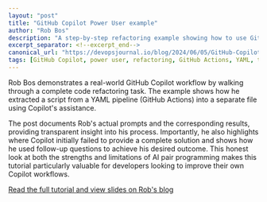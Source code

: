 ```yaml
---
layout: "post"
title: "GitHub Copilot Power User example"
author: "Rob Bos"
description: "A step-by-step refactoring example showing how to use GitHub Copilot effectively."
excerpt_separator: <!--excerpt_end-->
canonical_url: "https://devopsjournal.io/blog/2024/06/05/GitHub-Copilot-Power-User"
tags: [GitHub Copilot, power user, refactoring, GitHub Actions, YAML, tutorials, programming]
---
```


Rob Bos demonstrates a real-world GitHub Copilot workflow by walking through a complete code refactoring task. The example shows how he extracted a script from a YAML pipeline (GitHub Actions) into a separate file using Copilot's assistance.<!--excerpt_end-->

The post documents Rob's actual prompts and the corresponding results, providing transparent insight into his process. Importantly, he also highlights where Copilot initially failed to provide a complete solution and shows how he used follow-up questions to achieve his desired outcome. This honest look at both the strengths and limitations of AI pair programming makes this tutorial particularly valuable for developers looking to improve their own Copilot workflows.

[Read the full tutorial and view slides on Rob's blog](https://devopsjournal.io/blog/2024/06/05/GitHub-Copilot-Power-User)
